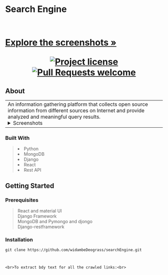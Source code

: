 <h1><strong>Search Engine</strong></h1>
<h1>
  <a href="https://github.com/widambeDeograss/saerchEngine
    <!-- Please provide path to your logo here -->
  </a>

</h1>

<div align="center">
  <br />
  <a href="#about"><strong>Explore the screenshots »</strong></a>
  <br />
</div>

<div align="center">

[![Project license](https://img.shields.io/github/license/dec0dOS/spiderweb.svg?style=flat-square)](LICENSE)
[![Pull Requests welcome](https://img.shields.io/badge/PRs-welcome-ff69b4.svg?style=flat-square)](https://github.com/dec0dOS/spiderweb/issues?q=is%3Aissue+is%3Aopen+label%3A%22help+wanted%22)
</div>





## About

<table><tr><td>
An information gathering platform that collects open source information from different sources on Internet and provide analyzed and meaningful query results.

<details>
<summary>Screenshots</summary>
<br>

|                               Home Page                               |                               Login Page                               |
| :-------------------------------------------------------------------: | :--------------------------------------------------------------------: |
| <img src="docs/images/screenshot.png" title="Home Page" width="100%"> | <img src="docs/images/screenshot.png" title="Login Page" width="100%"> |

</details>

</td></tr></table>

### Built With

> <li>Python</li>
> <li>MongoDB</li>
> <li>Django</li>
> <li>React</li>
> <li>Rest API</li>



## Getting Started

### Prerequisites

> React and material UI<br />
> Django Framework <br />
> MongoDB and Pymongo and djongo<br />
> Django-restframework

### Installation

```
git clone https://github.com/widambeDeograss/searchEngine.git



<br>To extract bdy text for all the crawled links:<br>
